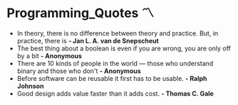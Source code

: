 # Programming_Quotes :part_alternation_mark:
- In theory, there is no difference between theory and practice. But, in practice, there is    **- Jan L. A. van de Snepscheut**
- The best thing about a boolean is even if you are wrong, you are only off by a bit           **- Anonymous**
- There are 10 kinds of people in the world — those who understand binary and those who don't  **- Anonymous**
- Before software can be reusable it first has to be usable.                                   **- Ralph Johnson**
- Good design adds value faster than it adds cost.                                             **- Thomas C. Gale**
